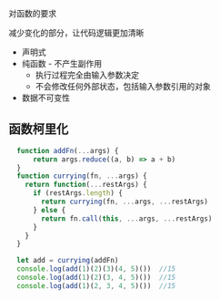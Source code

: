 对函数的要求

减少变化的部分，让代码逻辑更加清晰

- 声明式
- 纯函数 - 不产生副作用
  - 执行过程完全由输入参数决定
  - 不会修改任何外部状态，包括输入参数引用的对象
- 数据不可变性

## 函数柯里化

```js
  function addFn(...args) {
      return args.reduce((a, b) => a + b)
  }
  function currying(fn, ...args) {
    return function(...restArgs) {
      if (restArgs.length) {
        return currying(fn, ...args, ...restArgs)
      } else {
        return fn.call(this, ...args, ...restArgs)
      }
    }
  }

  let add = currying(addFn)
  console.log(add(1)(2)(3)(4, 5)())  //15
  console.log(add(1)(2)(3, 4, 5)())  //15
  console.log(add(1)(2, 3, 4, 5)())  //15
```

